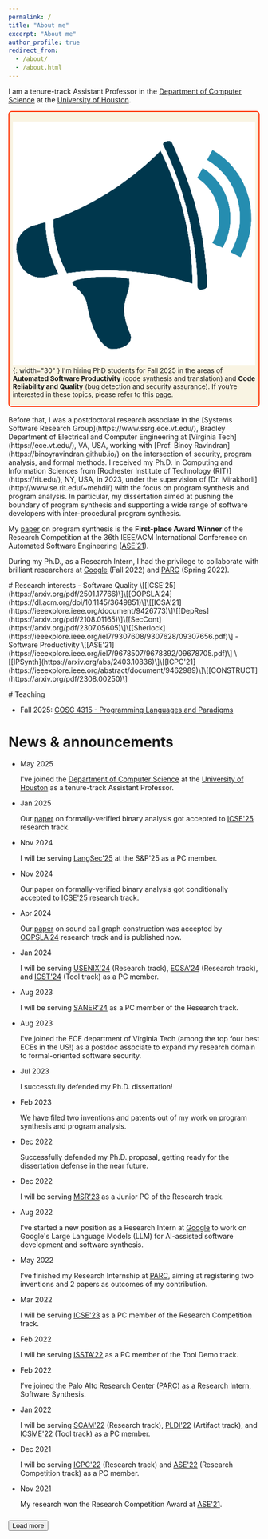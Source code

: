 ```yaml
---
permalink: /
title: "About me"
excerpt: "About me"
author_profile: true
redirect_from: 
  - /about/
  - /about.html
---
```


<style>
.kbd {
  font-size: 0.95em;
  padding: 0.1em 0.15em;
  border-radius: 0.2em;
  border: 1px solid #666;
  box-shadow: 0.15em 0.15em #aaa;
  background: white;
  text-decoration: none;
}
</style>

I am a tenure-track Assistant Professor in the [Department of Computer Science](https://www.uh.edu/nsm/computer-science/) at the [University of Houston](https://www.uh.edu).

<div style="font-size: 0.95em; padding: 0.1em 0.50em; padding-top:6px; border-radius: 0.5em; border: 2px solid #ff3000; background: #f9f3decf" markdown="1">

![Announcement](/assets/images/hiclipart_announcement.png){: width="30" } I'm hiring PhD students for Fall 2025 in the areas of <b>Automated Software Productivity</b> (code synthesis and translation) and <b>Code Reliability and Quality</b> (bug detection and security assurance). If you’re interested in these topics, please refer to this [page](work-with-me). 
<!-- and are a prospective PhD student already admitted for Fall 2025, planning to apply for Spring 2026 to UH, or considering future Master’s opportunities, please fill out the appropriate interest form: [PhD](https://forms.gle/DPvfmVDgoQfjhaoW9) or [Master's](https://forms.gle/v8gxsCrfg25MrqD36). -->

<!--Due to the high volume of interest, I'm unable to respond to individual emails. Please fill out the form only, and I’ll reach out if there’s a potential match.-->

</div>
<br/>
Before that, I was a postdoctoral research associate in the [Systems Software Research Group](https://www.ssrg.ece.vt.edu/), Bradley Department of Electrical and Computer Engineering at [Virginia Tech](https://ece.vt.edu/), VA, USA, working with [Prof. Binoy Ravindran](https://binoyravindran.github.io/) on the intersection of security, program analysis, and formal methods. I received my Ph.D. in Computing and Information Sciences from [Rochester Institute of Technology (RIT)](https://rit.edu/), NY, USA, in 2023, under the supervision of [Dr. Mirakhorli](http://www.se.rit.edu/~mehdi/) with the focus on program synthesis and program analysis. In particular, my dissertation aimed at pushing the boundary of program synthesis and supporting a wide range of software developers with inter-procedural program synthesis.

My [paper](https://ieeexplore.ieee.org/document/9678705) on program synthesis is the **First-place Award Winner** of the Research Competition at the 36th IEEE/ACM International Conference on Automated Software Engineering ([ASE’21](https://conf.researchr.org/home/ase-2021)).

During my Ph.D., as a Research Intern, I had the privilege to collaborate with brilliant researchers at [Google](http://www.google.com) (Fall 2022) and [PARC](https://www.parc.com) (Spring 2022). 


<!-- 
![Announcement](/assets/images/hiclipart_announcement.png){: width="50" } <b>I'm on the job market for the next academic year (2025-26) for an assistant professor postition.</b> 
Please find my [CV](/assets/docs/Ali Shokri-CV-2025.pdf), [research statement](/assets/docs/Ali Shokri-Research Statement.pdf), and [teaching statement](/assets/docs/Ali Shokri-Teaching Statement.pdf). -->

<!--div style="font-size: 0.95em; padding: 0.1em 0.50em; border-radius: 0.5em; border: 1px solid #3853a470; background: #f5f6f7cf;" markdown="1">

![Announcement](/assets/images/hiclipart_announcement.png){: width="50" } <b>I'm on the academic job market for a start date of August 2024.</b> Please find my [CV](/assets/docs/Ali_Shokri-CV-2025.pdf), [research statement](/assets/docs/Ali_Research_Statement.pdf), and [teaching statement](/assets/docs/Ali_Teaching_Statement.pdf).
</div-->

<!--div style="font-size: 0.95em; padding: 0.1em 0.50em; border-radius: 0.5em; border: 1px solid #3853a470; background: #f5f6f7cf;" markdown="1"-->



<p> </p>
# Research interests
<!--
- Program analysis \[[ArCode](https://ieeexplore.ieee.org/document/9426773)\]\[[Seneca](https://dl.acm.org/doi/10.1145/3649851)\]\[[ICPC](https://ieeexplore.ieee.org/abstract/document/9462989)\]\[[DepRes](https://arxiv.org/pdf/2108.01165)\]
- Program Synthesis \[[ASE'21](https://ieeexplore.ieee.org/iel7/9678507/9678392/09678705.pdf)\] \[[IPSynth](https://arxiv.org/abs/2403.10836)\] \[[CONSTRUCT](https://arxiv.org/pdf/2308.00250)\]
- Software Security \[[SecCont](https://arxiv.org/pdf/2307.05605)\]\[[Sherlock](https://ieeexplore.ieee.org/iel7/9307608/9307628/09307656.pdf)\]
-->
<!--
- Program analysis \[[ICSE'25](https://arxiv.org/pdf/2501.17766)\]\[[OOPSLA'24](https://dl.acm.org/doi/10.1145/3649851)\]\[[ICSA'21](https://ieeexplore.ieee.org/document/9426773)\]\[[ICPC'21](https://ieeexplore.ieee.org/abstract/document/9462989)\]\[[DepRes](https://arxiv.org/pdf/2108.01165)\]
- Program Synthesis \[[ASE'21](https://ieeexplore.ieee.org/iel7/9678507/9678392/09678705.pdf)\] \[[IPSynth](https://arxiv.org/abs/2403.10836)\] \[[CONSTRUCT](https://arxiv.org/pdf/2308.00250)\]
- Software Security \[[SecCont](https://arxiv.org/pdf/2307.05605)\]\[[Sherlock](https://ieeexplore.ieee.org/iel7/9307608/9307628/09307656.pdf)\]
-->
- Software Quality \[[ICSE'25](https://arxiv.org/pdf/2501.17766)\]\[[OOPSLA'24](https://dl.acm.org/doi/10.1145/3649851)\]\[[ICSA'21](https://ieeexplore.ieee.org/document/9426773)\]\[[DepRes](https://arxiv.org/pdf/2108.01165)\]\[[SecCont](https://arxiv.org/pdf/2307.05605)\]\[[Sherlock](https://ieeexplore.ieee.org/iel7/9307608/9307628/09307656.pdf)\]
- Software Productivity \[[ASE'21](https://ieeexplore.ieee.org/iel7/9678507/9678392/09678705.pdf)\] \[[IPSynth](https://arxiv.org/abs/2403.10836)\]\[[ICPC'21](https://ieeexplore.ieee.org/abstract/document/9462989)\]\[[CONSTRUCT](https://arxiv.org/pdf/2308.00250)\]

<p> </p>
# Teaching

- Fall 2025: [COSC 4315 - Programming Languages and Paradigms](https://uh.simplesyllabus.com/en-US/doc/4kg2x75pu/Fall-2025-COSC-4315-26604-?mode=view)


# News & announcements
<ul class="news-list" id="newsList">
  <li>
    <span class="news-date">May 2025</span>
    <div class="news-content">
      <p class="news-title">I've joined the <a href="https://www.uh.edu/nsm/computer-science/">Department of Computer Science</a> at the <a href="https://www.uh.edu/">University of Houston</a> as a tenure-track Assistant Professor.</p>
    </div>
  </li>
  <li>
    <span class="news-date">Jan 2025</span>
    <div class="news-content">
      <p class="news-title">Our <a href="https://arxiv.org/pdf/2501.17766">paper</a> on formally-verified binary analysis got accepted to <a href="https://conf.researchr.org/track/icse-2025/icse-2025-research-track">ICSE'25</a> research track.</p>
    </div>
  </li>
  <li>
    <span class="news-date">Nov 2024</span>
    <div class="news-content">
      <p class="news-title">I will be serving <a href="https://langsec.org/spw25">LangSec'25</a> at the S&amp;P'25 as a PC member.</p>
    </div>
  </li>
  <li>
    <span class="news-date">Nov 2024</span>
    <div class="news-content">
      <p class="news-title">Our paper on formally-verified binary analysis got conditionally accepted to <a href="https://conf.researchr.org/track/icse-2025/icse-2025-research-track">ICSE'25</a> research track.</p>
    </div>
  </li>
  <li>
    <span class="news-date">Apr 2024</span>
    <div class="news-content">
      <p class="news-title">Our <a href="https://dl.acm.org/doi/abs/10.1145/3649851">paper</a> on sound call graph construction was accepted by <a href="https://2024.splashcon.org/track/splash-2024-oopsla#Call-for-Papers">OOPSLA'24</a> research track and is published now.</p>
    </div>
  </li>
  <li>
    <span class="news-date">Jan 2024</span>
    <div class="news-content">
      <p class="news-title">I will be serving <a href="https://www.usenix.org/conference/usenixsecurity24">USENIX'24</a> (Research track), <a href="https://conf.researchr.org/track/ecsa-2024/ecsa-2024-research-papers">ECSA'24</a> (Research track), and <a href="https://conf.researchr.org/track/icst-2024/icst-2024-testing-tool-demo#ICST-2024-Testing-Tools-and-Demonstration-Call-for-Papers">ICST'24</a> (Tool track) as a PC member.</p>
    </div>
  </li>
  <li>
    <span class="news-date">Aug 2023</span>
    <div class="news-content">
      <p class="news-title">I will be serving <a href="https://conf.researchr.org/track/saner-2024/saner-2024-papers">SANER'24</a> as a PC member of the Research track.</p>
    </div>
  </li>
  <li>
    <span class="news-date">Aug 2023</span>
    <div class="news-content">
      <p class="news-title">I've joined the ECE department of Virginia Tech (among the top four best ECEs in the US!) as a postdoc associate to expand my research domain to formal-oriented software security.</p>
    </div>
  </li>
  <li>
    <span class="news-date">Jul 2023</span>
    <div class="news-content">
      <p class="news-title">I successfully defended my Ph.D. dissertation!</p>
    </div>
  </li>
  <li>
    <span class="news-date">Feb 2023</span>
    <div class="news-content">
      <p class="news-title">We have filed two inventions and patents out of my work on program synthesis and program analysis.</p>
    </div>
  </li>
  <li>
    <span class="news-date">Dec 2022</span>
    <div class="news-content">
      <p class="news-title">Successfully defended my Ph.D. proposal, getting ready for the dissertation defense in the near future.</p>
    </div>
  </li>
  <li>
    <span class="news-date">Dec 2022</span>
    <div class="news-content">
      <p class="news-title">I will be serving <a href="https://conf.researchr.org/home/msr-2023">MSR'23</a> as a Junior PC of the Research track.</p>
    </div>
  </li>
  <li>
    <span class="news-date">Aug 2022</span>
    <div class="news-content">
      <p class="news-title">I’ve started a new position as a Research Intern at <a href="http://www.google.com/">Google</a> to work on Google's Large Language Models (LLM) for AI-assisted software development and software synthesis.</p>
    </div>
  </li>
  <li>
    <span class="news-date">May 2022</span>
    <div class="news-content">
      <p class="news-title">I’ve finished my Research Internship at <a href="https://www.parc.com/">PARC</a>, aiming at registering two inventions and 2 papers as outcomes of my contribution.</p>
    </div>
  </li>
  <li>
    <span class="news-date">Mar 2022</span>
    <div class="news-content">
      <p class="news-title">I will be serving <a href="https://conf.researchr.org/track/icse-2023/icse-2023-SRC">ICSE'23</a> as a PC member of the Research Competition track.</p>
    </div>
  </li>
  <li>
    <span class="news-date">Feb 2022</span>
    <div class="news-content">
      <p class="news-title">I will be serving <a href="https://conf.researchr.org/track/issta-2022/issta-2022-tool-demonstrations">ISSTA'22</a> as a PC member of the Tool Demo track.</p>
    </div>
  </li>
  <li>
    <span class="news-date">Feb 2022</span>
    <div class="news-content">
      <p class="news-title">I’ve joined the Palo Alto Research Center (<a href="https://www.parc.com/">PARC</a>) as a Research Intern, Software Synthesis.</p>
    </div>
  </li>
  <li>
    <span class="news-date">Jan 2022</span>
    <div class="news-content">
      <p class="news-title">I will be serving <a href="http://www.ieee-scam.org/2022/#cfpresearchtrack">SCAM'22</a> (Research track), <a href="https://pldi22.sigplan.org/track/pldi-2022-PLDI-Research-Artifacts">PLDI'22</a> (Artifact track), and <a href="https://cyprusconferences.org/icsme2022/tool-demo-track/">ICSME'22</a> (Tool track) as a PC member.</p>
    </div>
  </li>
  <li>
    <span class="news-date">Dec 2021</span>
    <div class="news-content">
      <p class="news-title">I will be serving <a href="https://conf.researchr.org/track/icpc-2022/icpc-2022-research">ICPC'22</a> (Research track) and <a href="https://conf.researchr.org/track/ase-2022/ase-2022-student-research-competition">ASE'22</a> (Research Competition track) as a PC member.</p>
    </div>
  </li>
  <li>
    <span class="news-date">Nov 2021</span>
    <div class="news-content">
      <p class="news-title">My research won the Research Competition Award at <a href="https://conf.researchr.org/track/ase-2021/ase-2021-student-research-competition">ASE'21</a>.</p>
    </div>
  </li>
</ul>

<button id="loadMoreBtn" style="margin-top: 10px;">Load more</button>

<script>
document.addEventListener("DOMContentLoaded", () => {
  const list = document.querySelectorAll("#newsList li");
  const loadMoreBtn = document.getElementById("loadMoreBtn");
  let visibleCount = 4;

  list.forEach((item, index) => {
    if (index >= visibleCount) item.style.display = "none";
  });

  loadMoreBtn.addEventListener("click", () => {
    let shownCount = 0;
    list.forEach((item) => {
      if (item.style.display === "none" && shownCount < 4) {
        item.style.display = "block";
        shownCount++;
      }
    });

    const hiddenItems = Array.from(list).filter(item => item.style.display === "none");
    if (hiddenItems.length === 0) {
      loadMoreBtn.style.display = "none";
    }
  });
});
</script>
